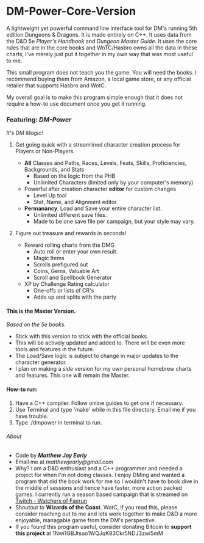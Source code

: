 # DM-Power-Core-Version
A lightweight yet powerful command line interface tool for DM's running 5th edition Dungeons & Dragons. It is made entirely on C++. It uses data from the D&D 5e _Player's Handbook_ and _Dungeon Master Guide_. It uses the core rules that are in the core books and WoTC/Hasbro owns all the data in these charts, I've merely just put it together in my own way that was most useful to me.

This small program does not teach you the game. You will need the books. I recommend buying them from Amazon, a local game store, or any official retailer that supports Hasbro and WotC. 

My overall goal is to make this program simple enough that it does not require a how-to use document once you get it running.

### Featuring: *DM-Power*
_It's DM Magic!_

1. Get going quick with a streamlined character creation process for Players or Non-Players.
    * **All** Classes and Paths, Races, Levels, Feats, Skills, Proficiencies, Backgrounds, and Stats
        * Based on the logic from the PHB 
        * Unlimited Characters (limited only by your computer's memory)
    * Powerful after creation character **editor** for custom changes
        * Level Up tool
        * Stat, Name, and Alignment editor
    * **Permanancy**. Load and Save your entire character list. 
        * Unlimited different save files.
        * Made to be one save file per campaign, but your style may vary.

2. Figure out treasure and rewards in seconds!
    * Reward rolling charts from the DMG
        * Auto roll or enter your own result.
        * Magic Items
        * Scrolls prefigured out
        * Coins, Gems, Valuable Art
        * Scroll and Spellbook Generator
    * XP by Challenge Rating calculator
        * One-offs or lists of CR's 
        * Adds up and splits with the party

#### This is the Master Version.
_Based on the 5e books._

* Stick with this version to stick with the official books.
* This will be actively updated and added to. There will be even more tools and features in the future.
* The Load/Save logic is subject to change in major updates to the character generator.
* I plan on making a _side_ version for my own personal homebrew charts and features. This one will remain the Master.

#### How-to run:

1. Have a C++ compiler. Follow online guides to get one if necessary.
2. Use Terminal and type 'make' while in this file directory. Email me if you have trouble.
3. Type ./dmpower in terminal to run.

###### About
* Code by 
**_Matthew Jay Early_** 
* Email me at 
_matthewjearly@gmail.com_
* Why? I am a D&D enthusiast and a C++ programmer and needed a project for when I'm not doing classes. I enjoy DMing and wanted a program that did the book work for me so I wouldn't have to book dive in the middle of sessions and hence have faster, more action packed games. I currently run a season based campaign that is streamed on [Twitch - Watchers of Faerun](https://twitch.tv/watchersoffaerun)
* Shoutout to **Wizards of the Coast**. WotC, if you read this, please consider reaching out to me and lets work together to make D&D a more enjoyable, managable game from the DM's perspective.
* If you found this program useful, consider donating Bitcoin to **support this project** at 1Nwi1GBJtsuo1WQJqK83Ckr5NDJ3zwi5mM